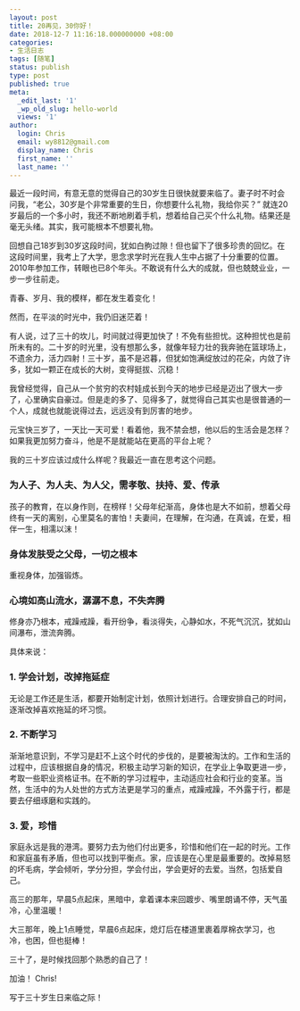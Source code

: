 ```yaml
---
layout: post
title: 20再见，30你好！
date: 2018-12-7 11:16:18.000000000 +08:00
categories:
- 生活日志
tags: [随笔]
status: publish
type: post
published: true
meta:
  _edit_last: '1'
  _wp_old_slug: hello-world
  views: '1'
author:
  login: Chris
  email: wy8812@gmail.com
  display_name: Chris
  first_name: ''
  last_name: ''
---
```


<!-- more -->

最近一段时间，有意无意的觉得自己的30岁生日很快就要来临了。妻子时不时会问我，“老公，30岁是个非常重要的生日，你想要什么礼物，我给你买？” 就连20岁最后的一个多小时，我还不断地刷着手机，想着给自己买个什么礼物。结果还是毫无头绪。其实，我可能根本不想要礼物。

回想自己18岁到30岁这段时间，犹如白朐过隙！但也留下了很多珍贵的回忆。在这段时间里，我考上了大学，思念求学时光在我人生中占据了十分重要的位置。2010年参加工作，转眼也已8个年头。不敢说有什么大的成就，但也兢兢业业，一步一步往前走。

青春、岁月、我的模样，都在发生着变化！

然而，在平淡的时光中，我仍旧迷茫着！

有人说，过了三十的坎儿，时间就过得更加快了！不免有些担忧。这种担忧也是前所未有的。二十岁的时光里，没有想那么多，就像年轻力壮的我奔驰在篮球场上，不遗余力，活力四射！三十岁，虽不是迟暮，但犹如饱满绽放过的花朵，内敛了许多，犹如一颗正在成长的大树，变得挺拔、沉稳！

我曾经觉得，自己从一个贫穷的农村娃成长到今天的地步已经是迈出了很大一步了，心里确实自豪过。但是走的多了、见得多了，就觉得自己其实也是很普通的一个人，成就也就能说得过去，远远没有到厉害的地步。

元宝快三岁了，一天比一天可爱！看着他，我不禁会想，他以后的生活会是怎样？如果我更加努力奋斗，他是不是就能站在更高的平台上呢？

我的三十岁应该过成什么样呢？我最近一直在思考这个问题。

### 为人子、为人夫、为人父，需孝敬、扶持、爱、传承

孩子的教育，在以身作则，在榜样！父母年纪渐高，身体也是大不如前，想着父母终有一天的离别，心里莫名的害怕！夫妻间，在理解，在沟通，在真诚，在爱，相伴一生，相濡以沫！

### 身体发肤受之父母，一切之根本

重视身体，加强锻炼。

### 心境如高山流水，潺潺不息，不失奔腾

修身亦乃根本，戒躁戒躁，看开纷争，看淡得失，心静如水，不死气沉沉，犹如山间瀑布，泄流奔腾。

具体来说：

### 1. 学会计划，改掉拖延症

无论是工作还是生活，都要开始制定计划，依照计划进行。合理安排自己的时间，逐渐改掉喜欢拖延的坏习惯。

### 2. 不断学习

渐渐地意识到，不学习是赶不上这个时代的步伐的，是要被淘汰的。工作和生活的过程中，应该根据自身的情况，积极主动学习新的知识，在学业上争取更进一步，考取一些职业资格证书。在不断的学习过程中，主动适应社会和行业的变革。当然，生活中的为人处世的方式方法更是学习的重点，戒躁戒躁，不外露于行，都是要去仔细琢磨和实践的。

### 3. 爱，珍惜

家庭永远是我的港湾。要努力去为他们付出更多，珍惜和他们在一起的时光。工作和家庭虽有矛盾，但也可以找到平衡点。家，应该是在心里是最重要的。改掉易怒的坏毛病，学会倾听，学分分担，学会付出，学会更好的去爱。当然，包括爱自己。

高三的那年，早晨5点起床，黑暗中，拿着课本来回踱步、嘴里朗诵不停，天气虽冷，心里温暖！

大三那年，晚上1点睡觉，早晨6点起床，熄灯后在楼道里裹着厚棉衣学习，也冷，也困，但也挺棒！

三十了，是时候找回那个熟悉的自己了！

加油！ Chris!


写于三十岁生日来临之际！
